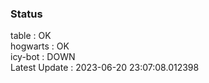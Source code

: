 ### Status


table : OK  
hogwarts : OK  
icy-bot : DOWN  
Latest Update : 2023-06-20 23:07:08.012398

